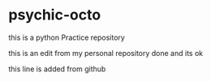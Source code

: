# psychic-octo
this is a python Practice repository 

this is an edit from my personal repository 
done and its ok



this line is added from github 
